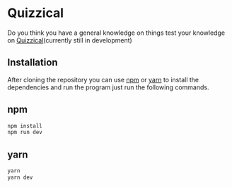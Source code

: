 # Quizzical
Do you think you have a general knowledge on things test your knowledge on [Quizzical](https://github.com/Judge-Paul/quizzical)(currently still in development)

## Installation
After cloning the repository you can use [npm]() or [yarn]() to install the dependencies and run the program just run the following commands.

## npm
```bash
npm install
npm run dev
```

## yarn
```bash
yarn
yarn dev